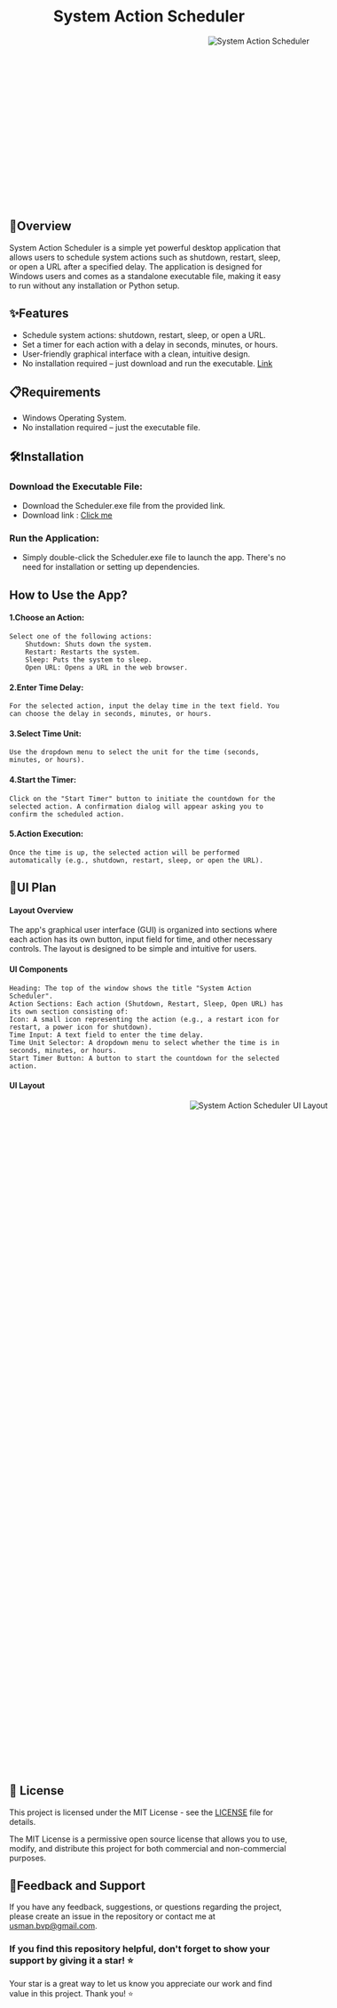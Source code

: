 <h1 align = center> System Action Scheduler</h1>

<div style="height: 300px; width: 900px; margin: 0 auto; text-align: center;">
  <img src="https://github.com/user-attachments/assets/41079e1e-24db-458c-a49b-26d80c1b76a2" alt="System Action Scheduler" >
  
</div>

## 📝Overview
System Action Scheduler is a simple yet powerful desktop application that allows users to schedule system actions such as shutdown, restart, sleep, or open a URL after a specified delay. The application is designed for Windows users and comes as a standalone executable file, making it easy to run without any installation or Python setup.

## ✨Features
- Schedule system actions: shutdown, restart, sleep, or open a URL.
- Set a timer for each action with a delay in seconds, minutes, or hours.
- User-friendly graphical interface with a clean, intuitive design.
- No installation required – just download and run the executable. <a href = "https://github.com/usmanbvp/system-action-scheduler/blob/main/dist/scheduler.exe">Link </a>

## 📋Requirements

- Windows Operating System.
- No installation required – just the executable file.

## 🛠️Installation

### Download the Executable File:
- Download the Scheduler.exe file from the provided link.
- Download link : <a href="https://github.com/usmanbvp/system-action-scheduler/blob/main/dist/scheduler.exe">Click me </a>

### Run the Application:
- Simply double-click the Scheduler.exe file to launch the app. There's no need for installation or setting up dependencies.

## How to Use the App?

#### 1.Choose an Action:
    Select one of the following actions:
        Shutdown: Shuts down the system.
        Restart: Restarts the system.
        Sleep: Puts the system to sleep.
        Open URL: Opens a URL in the web browser.

#### 2.Enter Time Delay:
    For the selected action, input the delay time in the text field. You can choose the delay in seconds, minutes, or hours.

#### 3.Select Time Unit:
    Use the dropdown menu to select the unit for the time (seconds, minutes, or hours).

#### 4.Start the Timer:
    Click on the "Start Timer" button to initiate the countdown for the selected action. A confirmation dialog will appear asking you to confirm the scheduled action.

#### 5.Action Execution:
    Once the time is up, the selected action will be performed automatically (e.g., shutdown, restart, sleep, or open the URL).


## 🎨UI Plan
#### Layout Overview

The app's graphical user interface (GUI) is organized into sections where each action has its own button, input field for time, and other necessary controls. The layout is designed to be simple and intuitive for users.
#### UI Components

    Heading: The top of the window shows the title "System Action Scheduler".
    Action Sections: Each action (Shutdown, Restart, Sleep, Open URL) has its own section consisting of:
    Icon: A small icon representing the action (e.g., a restart icon for restart, a power icon for shutdown).
    Time Input: A text field to enter the time delay.
    Time Unit Selector: A dropdown menu to select whether the time is in seconds, minutes, or hours.
    Start Timer Button: A button to start the countdown for the selected action.
#### UI Layout
<div style="height: 1200px; width: 900px; margin: 0 auto; text-align: center;">
  <img src="https://github.com/user-attachments/assets/6bc207ea-3e03-4e2b-a130-6c8157a039c6" alt="System Action Scheduler UI Layout" >
  
</div>


## 📄 License

This project is licensed under the MIT License - see the [LICENSE](LICENSE) file for details.

The MIT License is a permissive open source license that allows you to use, modify, and distribute this project for both commercial and non-commercial purposes.

## 📝Feedback and Support
If you have any feedback, suggestions, or questions regarding the project, please create an issue in the repository or contact me at usman.bvp@gmail.com.

### If you find this repository helpful, don't forget to show your support by giving it a star! ⭐
Your star is a great way to let us know you appreciate our work and find value in this project. Thank you! ⭐